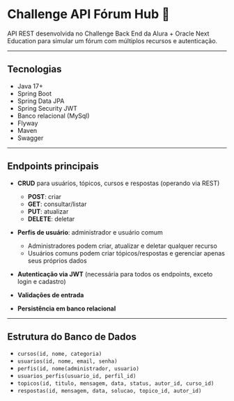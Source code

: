 # Challenge API Fórum Hub 👥
API REST desenvolvida no Challenge Back End da Alura + Oracle Next Education para simular um fórum com múltiplos recursos e autenticação.

---
## Tecnologias

- Java 17+  
- Spring Boot 
- Spring Data JPA
- Spring Security JWT
- Banco relacional (MySql)
- Flyway
- Maven
- Swagger

---
## Endpoints principais

- **CRUD** para usuários, tópicos, cursos e respostas (operando via REST)  
  - **POST**: criar  
  - **GET**: consultar/listar  
  - **PUT**: atualizar  
  - **DELETE**: deletar  

- **Perfis de usuário**: administrador e usuário comum  
  - Administradores podem criar, atualizar e deletar qualquer recurso  
  - Usuários comuns podem criar tópicos/respostas e gerenciar apenas seus próprios dados  

- **Autenticação via JWT** (necessária para todos os endpoints, exceto login e cadastro)  
- **Validações de entrada**  
- **Persistência em banco relacional**

---
## Estrutura do Banco de Dados

- ```cursos(id, nome, categoria)```
- ```usuarios(id, nome, email, senha)```
- ```perfis(id, nome(administrador, usuario)```
- ```usuarios_perfis(usuario_id, perfil_id)```
- ```topicos(id, titulo, mensagem, data, status, autor_id, curso_id)```
- ```respostas(id, mensagem, data, solucao, topico_id, autor_id)```
